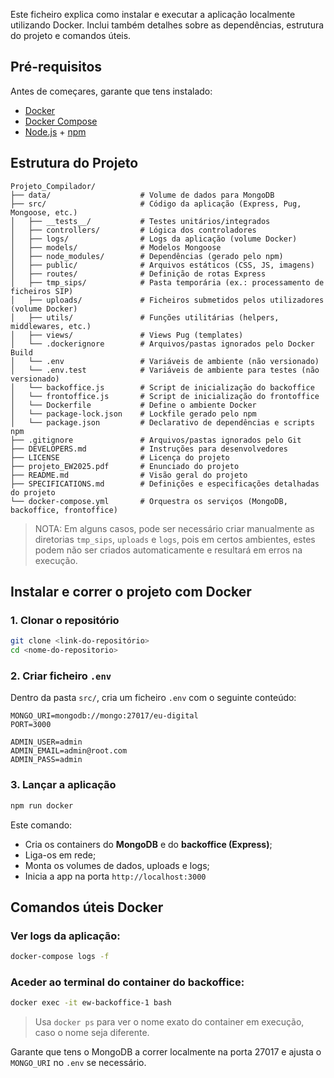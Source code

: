 Este ficheiro explica como instalar e executar a aplicação localmente utilizando Docker. Inclui também detalhes sobre as dependências, estrutura do projeto e comandos úteis.

## Pré-requisitos

Antes de começares, garante que tens instalado:

- [Docker](https://www.docker.com/)
- [Docker Compose](https://docs.docker.com/compose/)
- [Node.js](https://nodejs.org/) + [npm](https://www.npmjs.com/)

## Estrutura do Projeto

```
Projeto_Compilador/
├── data/                    # Volume de dados para MongoDB
├── src/                     # Código da aplicação (Express, Pug, Mongoose, etc.)
│   ├── __tests__/           # Testes unitários/integrados
│   ├── controllers/         # Lógica dos controladores
│   ├── logs/                # Logs da aplicação (volume Docker)
│   ├── models/              # Modelos Mongoose
│   ├── node_modules/        # Dependências (gerado pelo npm)
│   ├── public/              # Arquivos estáticos (CSS, JS, imagens)
│   ├── routes/              # Definição de rotas Express
│   ├── tmp_sips/            # Pasta temporária (ex.: processamento de ficheiros SIP)
│   ├── uploads/             # Ficheiros submetidos pelos utilizadores (volume Docker)
│   ├── utils/               # Funções utilitárias (helpers, middlewares, etc.)
│   ├── views/               # Views Pug (templates)
│   └── .dockerignore        # Arquivos/pastas ignorados pelo Docker Build
│   └── .env                 # Variáveis de ambiente (não versionado)
│   └── .env.test            # Variáveis de ambiente para testes (não versionado)
│   └── backoffice.js        # Script de inicialização do backoffice
│   └── frontoffice.js       # Script de inicialização do frontoffice
│   └── Dockerfile           # Define o ambiente Docker
│   └── package-lock.json    # Lockfile gerado pelo npm
│   └── package.json         # Declarativo de dependências e scripts npm
├── .gitignore               # Arquivos/pastas ignorados pelo Git
├── DEVELOPERS.md            # Instruções para desenvolvedores
├── LICENSE                  # Licença do projeto
├── projeto_EW2025.pdf       # Enunciado do projeto
├── README.md                # Visão geral do projeto
├── SPECIFICATIONS.md        # Definições e especificações detalhadas do projeto
└── docker-compose.yml       # Orquestra os serviços (MongoDB, backoffice, frontoffice)
```

> NOTA: Em alguns casos, pode ser necessário criar manualmente as diretorias `tmp_sips`, `uploads` e `logs`, pois em certos ambientes, estes podem não ser criados automaticamente e resultará em erros na execução.

## Instalar e correr o projeto com Docker

### 1. Clonar o repositório

```bash
git clone <link-do-repositório>
cd <nome-do-repositorio>
```

### 2. Criar ficheiro `.env`

Dentro da pasta `src/`, cria um ficheiro `.env` com o seguinte conteúdo:

```
MONGO_URI=mongodb://mongo:27017/eu-digital
PORT=3000

ADMIN_USER=admin
ADMIN_EMAIL=admin@root.com
ADMIN_PASS=admin
```

### 3. Lançar a aplicação

```bash
npm run docker
```

Este comando:

- Cria os containers do **MongoDB** e do **backoffice (Express)**;
- Liga-os em rede;
- Monta os volumes de dados, uploads e logs;
- Inicia a app na porta `http://localhost:3000`

## Comandos úteis Docker

### Ver logs da aplicação:

```bash
docker-compose logs -f
```

### Aceder ao terminal do container do backoffice:

```bash
docker exec -it ew-backoffice-1 bash
```

> Usa `docker ps` para ver o nome exato do container em execução, caso o nome seja diferente.

Garante que tens o MongoDB a correr localmente na porta 27017 e ajusta o `MONGO_URI` no `.env` se necessário.
